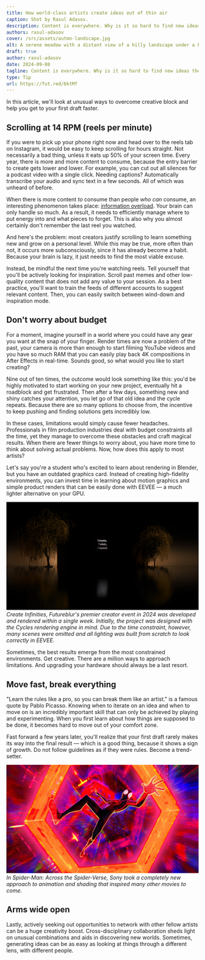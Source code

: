 ```yaml
---
title: How world-class artists create ideas out of thin air
caption: Shot by Rasul Adasov.
description: Content is everywhere. Why is it so hard to find new ideas then?
authors: rasul-adasov
cover: /src/assets/autmn-landscape.jpg
alt: A serene meadow with a distant view of a hilly landscape under a hazy sky.
draft: true
author: rasul-adasov
date: 2024-09-08
tagline: Content is everywhere. Why is it so hard to find new ideas then?
type: Tip
url: https://fut.red/6ktMf
---
```


In this article, we'll look at unusual ways to overcome creative block and help you get to your first draft faster.

## Scrolling at 14 RPM (reels per minute)

If you were to pick up your phone right now and head over to the reels tab on Instagram, it would be easy to keep scrolling for hours straight. Not necessarily a bad thing, unless it eats up 50% of your screen time. Every year, there is more and more content to consume, because the entry barrier to create gets lower and lower. For example, you can cut out all silences for a podcast video with a single click. Needing captions? Automatically transcribe your audio and sync text in a few seconds. All of which was unheard of before.

When there is more content *to* consume than people *who can* consume, an interesting phenomenon takes place: [information overload](https://en.wikipedia.org/wiki/Information_overload). Your brain can only handle so much. As a result, it needs to efficiently manage where to put energy into and what pieces to forget. This is also why you almost certainly don't remember the last reel you watched.

And here's the problem: most creators justify scrolling to learn something new and grow on a personal level. While this may be true, more often than not, it occurs more subconsciously, since it has already become a habit. Because your brain is lazy, it just needs to find the most viable excuse.

Instead, be mindful the next time you're watching reels. Tell yourself that you'll be actively looking for inspiration. Scroll past memes and other low-quality content that does not add any value to your session. As a best practice, you'll want to train the feeds of different accounts to suggest relevant content. Then, you can easily switch between wind-down and inspiration mode.

## Don't worry about budget

For a moment, imagine yourself in a world where you could have any gear you want at the snap of your finger. Render times are now a problem of the past, your camera is more than enough to start filming YouTube videos and you have so much RAM that you can easily play back 4K compositions in After Effects in real-time. Sounds good, so what would you like to start creating?

Nine out of ten times, the outcome would look something like this: you'd be highly motivated to start working on your new project, eventually hit a roadblock and get frustrated. Then after a few days, something new and shiny catches your attention, you let go of that old idea and the cycle repeats. Because there are so many options to choose from, the incentive to keep pushing and finding solutions gets incredibly low. 

In these cases, limitations would simply cause fewer headaches. Professionals in film production industries deal with budget constraints all the time, yet they manage to overcome these obstacles and craft magical results. When there are fewer things to worry about, you have more time to think about solving actual problems. Now, how does this apply to most artists?

Let's say you're a student who's excited to learn about rendering in Blender, but you have an outdated graphics card. Instead of creating high-fidelity environments, you can invest time in learning about motion graphics and simple product renders that can be easily done with EEVEE — a much lighter alternative on your GPU. 

![A large display in a warmly lit interior between two trees.](src/assets/museum.jpeg)
*Create Infinities, Futureblur's premier creator event in 2024 was developed and rendered within a single week. Initially, the project was designed with the Cycles rendering engine in mind. Due to the time constraint, however, many scenes were omitted and all lighting was built from scratch to look correctly in EEVEE.*

Sometimes, the best results emerge from the most constrained environments. Get creative. There are a million ways to approach limitations. And upgrading your hardware should always be a last resort.

## Move fast, break everything

"Learn the rules like a pro, so you can break them like an artist." is a famous quote by Pablo Picasso. Knowing when to iterate on an idea and when to move on is an incredibly important skill that can only be achieved by playing and experimenting. When you first learn about how things are supposed to be done, it becomes hard to move out of your comfort zone.

Fast forward a few years later, you'll realize that your first draft rarely makes its way into the final result — which is a good thing, because it shows a sign of growth. Do not follow guidelines as if they were rules. Become a trend-setter.

![Still frame from the animated movie of Spider-Man: Across the Spider-Verse.](src/assets/spider-man-across-the-spider-verse.webp)
*In Spider-Man: Across the Spider-Verse, Sony took a completely new approach to animation and shading that inspired many other movies to come.*

## Arms wide open

Lastly, actively seeking out opportunities to network with other fellow artists can be a huge creativity boost. Cross-disciplinary collaboration sheds light on unusual combinations and aids in discovering new worlds. Sometimes, generating ideas can be as easy as looking at things through a different lens, with different people.


